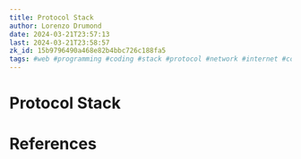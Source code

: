 ```yaml
---
title: Protocol Stack
author: Lorenzo Drumond
date: 2024-03-21T23:57:13
last: 2024-03-21T23:58:57
zk_id: 15b9796490a468e82b4bbc726c188fa5
tags: #web #programming #coding #stack #protocol #network #internet #computer_science
---
```



# Protocol Stack

# References
